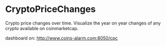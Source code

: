 # CryptoPriceChanges
Crypto price changes over time. Visualize the year on year changes of any crypto available on coinmarketcap.

dashboard on: http://www.coins-alarm.com:8050/cpc

